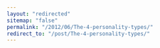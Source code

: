 ```yaml
---
layout: "redirected"
sitemap: "false"
permalink: "/2012/06/The-4-personality-types/"
redirect_to: "/post/The-4-personality-types/"
---
```





